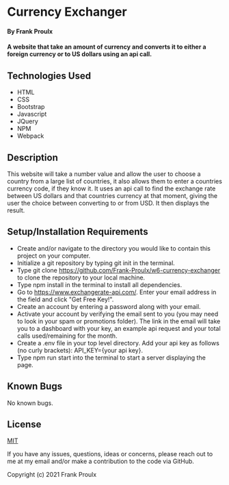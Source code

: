 # Currency Exchanger

#### By Frank Proulx

#### A website that take an amount of currency and converts it to either a foreign currency or to US dollars using an api call.

## Technologies Used

* HTML
* CSS
* Bootstrap
* Javascript
* JQuery
* NPM
* Webpack

## Description

This website will take a number value and allow the user to choose a country from a large list of countries, it also allows them to enter a countries currency code, if they know it. It uses an api call to find the exchange rate between US dollars and that countries currency at that moment, giving the user the choice between converting to or from USD. It then displays the result.

## Setup/Installation Requirements  

* Create and/or navigate to the directory you would like to contain this project on your computer.
* Initialize a git repository by typing git init in the terminal.
* Type git clone https://github.com/Frank-Proulx/w6-currency-exchanger to clone the repository to your local machine.
* Type npm install in the terminal to install all dependencies.  
* Go to https://www.exchangerate-api.com/. Enter your email address in the field and click "Get Free Key!".
* Create an account by entering a password along with your email.
* Activate your account by verifying the email sent to you (you may need to look in your spam or promotions folder). The link in the email will take you to a dashboard with your key, an example api request and your total calls used/remaining for the month.
* Create a .env file in your top level directory. Add your api key as follows (no curly brackets): API_KEY={your api key}.
* Type npm run start into the terminal to start a server displaying the page.

## Known Bugs

No known bugs.

## License

[MIT](https://opensource.org/licenses/MIT)

If you have any issues, questions, ideas or concerns, please reach out to me at my email and/or make a contribution to the code via GitHub.

Copyright (c) 2021 Frank Proulx